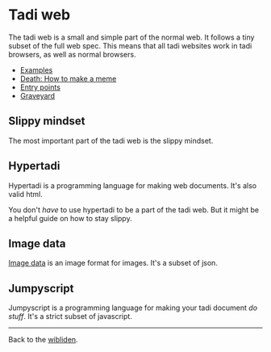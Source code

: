 # Tadi web

The tadi web is a small and simple part of the normal web. It follows a tiny subset of the full web spec. This means that all tadi websites work in tadi browsers, as well as normal browsers.

- [Examples](https://tadiweb.com)
- [Death: How to make a meme](death-meme)
- [Entry points](entry-points)
- [Graveyard](graveyard)

## Slippy mindset

The most important part of the tadi web is the slippy mindset.

## Hypertadi

Hypertadi is a programming language for making web documents. It's also valid html.

You don't *have* to use hypertadi to be a part of the tadi web. But it might be a helpful guide on how to stay slippy.

## Image data

[Image data](./padi) is an image format for images. It's a subset of json.

## Jumpyscript

Jumpyscript is a programming language for making your tadi document *do stuff*. It's a strict subset of javascript.

<hr>

Back to the [wibliden](/wikiblogarden).
